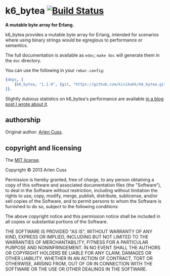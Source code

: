 # k6\_bytea [![Build Status](https://secure.travis-ci.org/kivikakk/k6_bytea.png)](http://travis-ci.org/kivikakk/k6\_bytea)

**A mutable byte array for Erlang.**

k6\_bytea provides a mutable byte array for Erlang, intended for scenarios
where using binary strings would be egregious to performance or semantics.

The full documentation is available as `edoc`; `make doc` will generate them in
the `doc` directory.

You can use the following in your `rebar.config`:

```erlang
{deps, [
    {k6_bytea, "1.1.0", {git, "https://github.com/kivikakk/k6_bytea.git", {tag, "v1.1.0"}}}
]}.
```

Slightly dubious statistics on k6\_bytea's performance are available [in a blog
post I wrote about it](http://kivikakk.ee/2013/05/13/k6_bytea.html).

## authorship

Original author: [Arlen Cuss](https://github.com/kivikakk).

## copyright and licensing

The [MIT license](http://opensource.org/licenses/MIT).

Copyright &copy; 2013 Arlen Cuss

Permission is hereby granted, free of charge, to any person obtaining a copy of
this software and associated documentation files (the "Software"), to deal in
the Software without restriction, including without limitation the rights to
use, copy, modify, merge, publish, distribute, sublicense, and/or sell copies
of the Software, and to permit persons to whom the Software is furnished to do
so, subject to the following conditions:

The above copyright notice and this permission notice shall be included in all
copies or substantial portions of the Software.

THE SOFTWARE IS PROVIDED "AS IS", WITHOUT WARRANTY OF ANY KIND, EXPRESS OR
IMPLIED, INCLUDING BUT NOT LIMITED TO THE WARRANTIES OF MERCHANTABILITY,
FITNESS FOR A PARTICULAR PURPOSE AND NONINFRINGEMENT. IN NO EVENT SHALL THE
AUTHORS OR COPYRIGHT HOLDERS BE LIABLE FOR ANY CLAIM, DAMAGES OR OTHER
LIABILITY, WHETHER IN AN ACTION OF CONTRACT, TORT OR OTHERWISE, ARISING FROM,
OUT OF OR IN CONNECTION WITH THE SOFTWARE OR THE USE OR OTHER DEALINGS IN THE
SOFTWARE.
